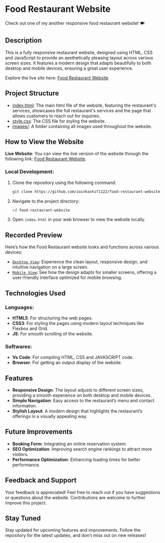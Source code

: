 # Food Restaurant Website

Check out one of my another responsive food restaurant website! 🍽️

## Description
This is a fully responsive restaurant website, designed using HTML, CSS and JavaScript to provide an aesthetically pleasing layout across various screen sizes. It features a modern design that adapts beautifully to both desktop and mobile devices, ensuring a great user experience.

Explore the live site here: [Food Restaurant Website](https://foodrestaurantwebsitebyzk.netlify.app)

## Project Structure
- [index.html](index.html): The main html file of the website, featuring the restaurant's services, showcases the full restaurant's services and the page that allows customers to reach out for inquiries.
- [style.css](style.css): The CSS file for styling the website.
- [images/](images/): A folder containing all images used throughout the website.

## How to View the Website
**Live Website**: You can view the live version of the website through the following link: [Food Restaurant Website](https://foodrestaurantwebsitebyzk.netlify.app).

### Local Development:
1. Clone the repository using the following command:
    ```bash
    git clone https://github.com/zainkashif1122/food-restaurant-website.git
    ```
2. Navigate to the project directory:
    ```bash
    cd food-restaurant-website
    ```
3. Open `index.html` in your web browser to view the website locally.

## Recorded Preview
Here’s how the Food Restaurant website looks and functions across various devices:

- [`Desktop View`](desktopViewScreenRecording): Experience the clean layout, responsive design, and intuitive navigation on a large screen.
- [`Mobile View`](mobileViewScreenRecording): See how the design adapts for smaller screens, offering a user-friendly interface optimized for mobile browsing.

## Technologies Used
### **Languages**:
- **HTML5**: For structuring the web pages.
- **CSS3**: For styling the pages using modern layout techniques like Flexbox and Grid.
- **JS**: For smooth scrolling of the website.

### **Softwares**:
- **Vs Code**: For compiling HTML, CSS and JAVASCRIPT code.
- **Browser**: For getting an output display of the website.

## Features
- **Responsive Design**: The layout adjusts to different screen sizes, providing a smooth experience on both desktop and mobile devices.
- **Simple Navigation**: Easy access to the restaurant’s menu and contact information.
- **Stylish Layout**: A modern design that highlights the restaurant’s offerings in a visually appealing way.

## Future Improvements
- **Booking Form**: Integrating an online reservation system.
- **SEO Optimization**: Improving search engine rankings to attract more visitors.
- **Performance Optimization**: Enhancing loading times for better performance.

## Feedback and Support
Your feedback is appreciated! Feel free to reach out if you have suggestions or questions about the website. Contributions are welcome to further improve this project.

## Stay Tuned
Stay updated for upcoming features and improvements. Follow the repository for the latest updates, and don't miss out on new releases!

